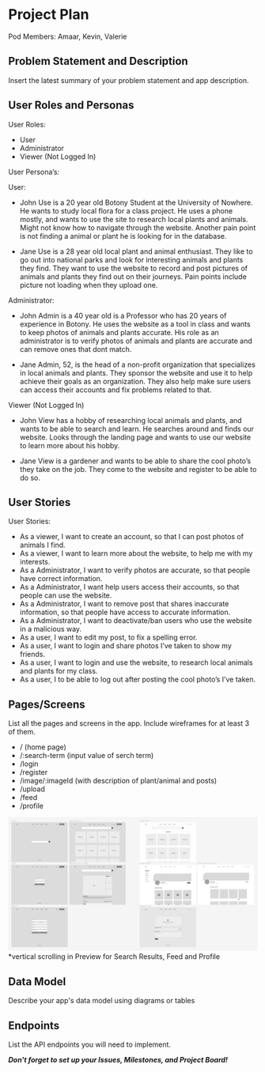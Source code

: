 # Project Plan

Pod Members: Amaar, Kevin, Valerie

## Problem Statement and Description

Insert the latest summary of your problem statement and app description.

## User Roles and Personas

User Roles:
- User 
- Administrator
- Viewer (Not Logged In)


User Persona’s: 

User: 
- John Use is a 20 year old Botony Student at the University of Nowhere. He wants to study local flora for a class project. He uses a phone mostly, and wants to use the site to research local plants and animals. Might not know how to navigate through the website. Another pain point is not finding a animal or plant he is looking for in the database. 

- Jane Use is a 28 year old local plant and animal enthusiast. They like to go out into national parks and look for interesting animals and plants they find. They want to use the website to record and post pictures of animals and plants they find out on their journeys. Pain points include picture not loading when they upload one. 

Administrator: 
- John Admin is a 40 year old is a Professor who has 20 years of experience in Botony. He uses the website as a tool in class and wants to keep photos of animals and plants accurate. His role as an administrator is to verify photos of animals and plants are accurate and can remove ones that dont match. 

- Jane Admin, 52, is the head of a non-profit organization that specializes in local animals and plants. They sponsor the website and use it to help achieve their goals as an organization. They also help make sure users can access their accounts and fix problems related to that. 

Viewer (Not Logged In)
- John View has a hobby of researching local animals and plants, and wants to be able to search and learn. He searches around and finds our website. Looks through the landing page and wants to use our website to learn more about his hobby.

- Jane View  is a gardener and wants to be able to share the cool photo’s they take on the job. They come to the website and register to be able to do so. 


## User Stories
User Stories:
- As a viewer, I want to create an account, so that I can post photos of animals I find. 
- As a viewer, I want to learn more about the website, to help me with my interests.
- As a Administrator, I want to verify photos are accurate, so that people have correct information. 
- As a Administrator, I want help users access their accounts, so that people can use the website.
- As a Administrator, I want to remove post that shares inaccurate information, so that people have access to accurate information. 
- As a Administrator, I want to deactivate/ban users who use the website in a malicious way. 
- As a user, I want to edit my post, to fix a spelling error.
- As a user, I want to login and share photos I’ve taken to show my friends. 
- As a user, I want to login and use the website, to research local animals and plants for my class.
- As a user, I to be able to log out after posting the cool photo’s I’ve taken.



## Pages/Screens

List all the pages and screens in the app. Include wireframes for at least 3 of them.

- / (home page)
- /:search-term (input value of serch term)
- /login
- /register
- /image/:imageId (with description of plant/animal and posts)
- /upload
- /feed
- /profile

[![SF3 Wireframe](https://github.com/Planimal-Info/site-capstone/blob/main/planning/sf3-wireframes.png)](https://www.figma.com/file/vaB5YDrFhAHKKJcsnYlLOn/SF3---Capstone-Wireframe?node-id=0%3A1)
*vertical scrolling in Preview for Search Results, Feed and Profile

## Data Model

Describe your app's data model using diagrams or tables

## Endpoints

List the API endpoints you will need to implement.

***Don't forget to set up your Issues, Milestones, and Project Board!***
